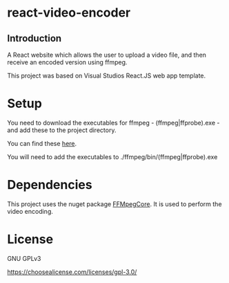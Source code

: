 # react-video-encoder
## Introduction
A React website which allows the user to upload a video file, and then receive an encoded version using ffmpeg.

This project was based on Visual Studios React.JS web app template.

# Setup
You need to download the executables for ffmpeg - (ffmpeg|ffprobe).exe - and add these to the project directory. 

You can find these [here](https://ffbinaries.com/downloads).

You will need to add the executables to ./ffmpeg/bin/(ffmpeg|ffprobe).exe

# Dependencies
This project uses the nuget package [FFMpegCore](https://github.com/rosenbjerg/FFMpegCore). It is used to perform the video encoding.

# License
GNU GPLv3

https://choosealicense.com/licenses/gpl-3.0/
